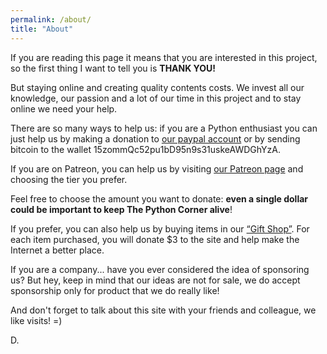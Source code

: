 ```yaml
---
permalink: /about/
title: "About"
---
```


If you are reading this page it means that you are interested in this project, so the first thing I want to tell you is **THANK YOU!**

But staying online and creating quality contents costs. We invest all our knowledge, our passion and a lot of our time in this project and to stay online we need your help.

There are so many ways to help us: if you are a Python enthusiast you can just help us by making a donation to [our paypal account](https://www.paypal.me/mastro35) or by sending bitcoin to the wallet 15zommQc52pu1bD95n9s31uskeAWDGhYzA.

If you are on Patreon, you can help us by visiting [our Patreon page](https://www.patreon.com/thepythoncorner) and choosing the tier you prefer.

Feel free to choose the amount you want to donate: **even a single dollar could be important to keep The Python Corner alive**!

If you prefer, you can also help us by buying items in our [“Gift Shop”](https://shop.spreadshirt.com/the-python-corner/). For each item purchased, you will donate $3 to the site and help make the Internet a better place.

If you are a company... have you ever considered the idea of sponsoring us? But hey, keep in mind that our ideas are not for sale, we do accept sponsorship only for product that we do really like!

And don't forget to talk about this site with your friends and colleague, we like visits! =)

D.
